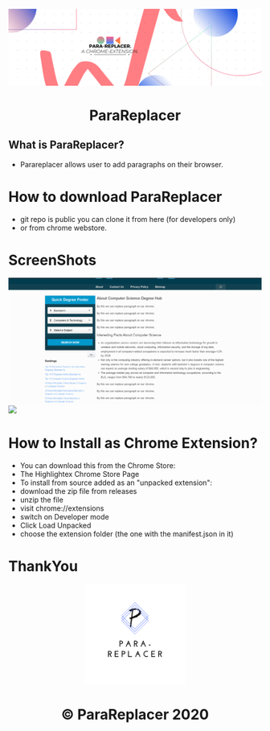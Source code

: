 <p align="center">
  <a>
    <img src="./parabanner.png" width = "1400px"/>
  </a>
</p>
<h1 align="center">
 ParaReplacer
</h1>

 
</p>

## What is ParaReplacer?
* Parareplacer allows user to add paragraphs on their browser.



# How to download ParaReplacer

* git repo is public you can clone it from here (for developers only)
* or from chrome webstore.



# ScreenShots
<img src="./parass.PNG">
<img src="./parasss.PNG">

# How to Install as Chrome Extension?
* You can download this from the Chrome Store:
* The Highlightex Chrome Store Page
* To install from source added as an "unpacked extension":
* download the zip file from releases
* unzip the file
* visit chrome://extensions
* switch on Developer mode
* Click Load Unpacked
* choose the extension folder (the one with the manifest.json in it)



# ThankYou 
<p align="center">
<img src="./paralogo.png" width="200" height ="200">
</p>

<h1 align="center">
   © ParaReplacer 2020
</h1>

